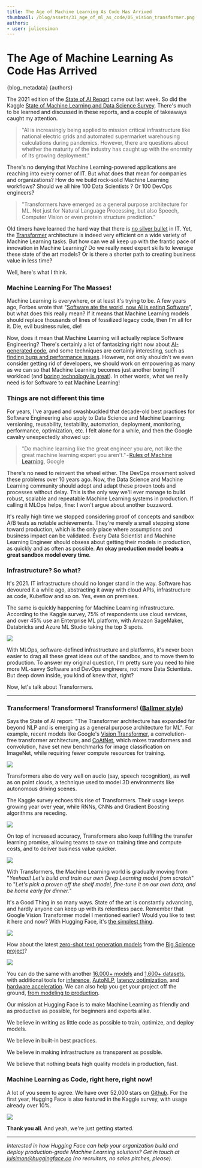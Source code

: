 ```yaml
---
title: The Age of Machine Learning As Code Has Arrived
thumbnail: /blog/assets/31_age_of_ml_as_code/05_vision_transformer.png
authors:
- user: juliensimon
---
```


# The Age of Machine Learning As Code Has Arrived


{blog_metadata}
{authors}



The 2021 edition of the [State of AI Report](https://www.stateof.ai/2021-report-launch.html) came out last week. So did the Kaggle [State of Machine Learning and Data Science Survey](https://www.kaggle.com/c/kaggle-survey-2021). There's much to be learned and discussed in these reports, and a couple of takeaways caught my attention.

> "AI is increasingly being applied to mission critical infrastructure like national electric grids and automated supermarket warehousing calculations during pandemics. However, there are questions about whether the maturity of the industry has caught up with the enormity of its growing deployment."

There's no denying that Machine Learning-powered applications are reaching into every corner of IT. But what does that mean for companies and organizations? How do we build rock-solid Machine Learning workflows? Should we all hire 100 Data Scientists ? Or 100 DevOps engineers?

> "Transformers have emerged as a general purpose architecture for ML. Not just for Natural Language Processing, but also Speech, Computer Vision or even protein structure prediction."

Old timers have learned the hard way that there is [no silver bullet](https://en.wikipedia.org/wiki/No_Silver_Bullet) in IT. Yet, the [Transformer](https://arxiv.org/abs/1706.03762) architecture is indeed very efficient on a wide variety of Machine Learning tasks. But how can we all keep up with the frantic pace of innovation in Machine Learning? Do we really need expert skills to leverage these state of the art models? Or is there a shorter path to creating business value in less time?

Well, here's what I think.


### Machine Learning For The Masses!

Machine Learning is everywhere, or at least it's trying to be. A few years ago, Forbes wrote that "[Software ate the world, now AI is eating Software](https://www.forbes.com/sites/cognitiveworld/2019/08/29/software-ate-the-world-now-ai-is-eating-software/)", but what does this really mean? If it means that Machine Learning models should replace thousands of lines of fossilized legacy code, then I'm all for it. Die, evil business rules, die!

Now, does it mean that Machine Learning will actually replace Software Engineering? There's certainly a lot of fantasizing right now about [AI-generated code](https://www.wired.com/story/ai-latest-trick-writing-computer-code/), and some techniques are certainly interesting, such as [finding bugs and performance issues](https://aws.amazon.com/codeguru). However, not only shouldn't we even consider getting rid of developers, we should work on empowering as many as we can so that Machine Learning becomes just another boring IT workload (and [boring technology is great](http://boringtechnology.club/)). In other words, what we really need is for Software to eat Machine Learning!

### Things are not different this time

For years, I've argued and swashbuckled that decade-old best practices for Software Engineering also apply to Data Science and Machine Learning: versioning, reusability, testability, automation, deployment, monitoring, performance, optimization, etc. I felt alone for a while, and then the Google cavalry unexpectedly showed up:

> "Do machine learning like the great engineer you are, not like the great machine learning expert you aren't." - [Rules of Machine Learning](https://developers.google.com/machine-learning/guides/rules-of-ml), Google

There's no need to reinvent the wheel either. The DevOps movement solved these problems over 10 years ago. Now, the Data Science and Machine Learning community should adopt and adapt these proven tools and processes without delay. This is the only way we'll ever manage to build robust, scalable and repeatable Machine Learning systems in production. If calling it MLOps helps, fine: I won't argue about another buzzword.

It's really high time we stopped considering proof of concepts and sandbox A/B tests as notable achievements. They're merely a small stepping stone toward production, which is the only place where assumptions and business impact can be validated. Every Data Scientist and Machine Learning Engineer should obsess about getting their models in production, as quickly and as often as possible. **An okay production model beats a great sandbox model every time**.

### Infrastructure? So what?

It's 2021. IT infrastructure should no longer stand in the way. Software has devoured it a while ago, abstracting it away with cloud APIs, infrastructure as code, Kubeflow and so on. Yes, even on premises.

The same is quickly happening for Machine Learning infrastructure. According to the Kaggle survey, 75% of respondents use cloud services, and over 45% use an Enterprise ML platform, with Amazon SageMaker, Databricks and Azure ML Studio taking the top 3 spots.

<kbd>
  <img src="assets/31_age_of_ml_as_code/01_entreprise_ml.png">
</kbd>

With MLOps, software-defined infrastructure and platforms, it's never been easier to drag all these great ideas out of the sandbox, and to move them to production. To answer my original question, I'm pretty sure you need to hire more ML-savvy Software and DevOps engineers, not more Data Scientists. But deep down inside, you kind of knew that, right?

Now, let's talk about Transformers.

---

### Transformers! Transformers! Transformers! ([Ballmer style](https://www.youtube.com/watch?v=Vhh_GeBPOhs))

Says the State of AI report: "The Transformer architecture has expanded far beyond NLP and is emerging as a general purpose architecture for ML". For example, recent models like Google's [Vision Transformer](https://paperswithcode.com/method/vision-transformer), a convolution-free transformer architecture, and [CoAtNet](https://paperswithcode.com/paper/coatnet-marrying-convolution-and-attention), which mixes transformers and convolution, have set new benchmarks for image classification on ImageNet, while requiring fewer compute resources for training.

<kbd>
  <img src="assets/31_age_of_ml_as_code/02_vision_transformer.png">
</kbd>

Transformers also do very well on audio (say, speech recognition), as well as on point clouds, a technique used to model 3D environments like autonomous driving scenes.

The Kaggle survey echoes this rise of Transformers. Their usage keeps growing year over year, while RNNs, CNNs and Gradient Boosting algorithms are receding.

<kbd>
  <img src="assets/31_age_of_ml_as_code/03_transformers.png">
</kbd>

On top of increased accuracy, Transformers also keep fulfilling the transfer learning promise, allowing teams to save on training time and compute costs, and to deliver business value quicker.

<kbd>
  <img src="assets/31_age_of_ml_as_code/04_general_transformers.png">
</kbd>

With Transformers, the Machine Learning world is gradually moving from "*Yeehaa!! Let's build and train our own Deep Learning model from scratch*" to "*Let's pick a proven off the shelf model, fine-tune it on our own data, and be home early for dinner.*"

It's a Good Thing in so many ways. State of the art is constantly advancing, and hardly anyone can keep up with its relentless pace. Remember that Google Vision Transformer model I mentioned earlier? Would you like to test it here and now? With Hugging Face, it's [the simplest thing](https://huggingface.co/google/vit-base-patch16-224).

<kbd>
  <img src="assets/31_age_of_ml_as_code/05_vision_transformer.png">
</kbd>

How about the latest [zero-shot text generation models](https://huggingface.co/bigscience) from the [Big Science project](https://bigscience.huggingface.co/)?

<kbd>
  <img src="assets/31_age_of_ml_as_code/06_big_science.png">
</kbd>

You can do the same with another [16,000+ models](https://huggingface.co/models) and [1,600+ datasets](https://huggingface.co/datasets), with additional tools for [inference](https://huggingface.co/inference-api), [AutoNLP](https://huggingface.co/autonlp), [latency optimization](https://huggingface.co/infinity), and [hardware acceleration](https://huggingface.co/hardware). We can also help you get your project off the ground, [from modeling to production](https://huggingface.co/support).

Our mission at Hugging Face is to make Machine Learning as friendly and as productive as possible, for beginners and experts alike. 

We believe in writing as little code as possible to train, optimize, and deploy models. 

We believe in built-in best practices. 

We believe in making infrastructure as transparent as possible. 

We believe that nothing beats high quality models in production, fast.

### Machine Learning as Code, right here, right now!
A lot of you seem to agree. We have over 52,000 stars on [Github](https://github.com/huggingface). For the first year, Hugging Face is also featured in the Kaggle survey, with usage already over 10%.

<kbd>
  <img src="assets/31_age_of_ml_as_code/07_kaggle.png">
</kbd>


**Thank you all**. And yeah, we're just getting started.

---

*Interested in how Hugging Face can help your organization build and deploy production-grade Machine Learning solutions? Get in touch at [julsimon@huggingface.co](mailto:julsimon@huggingface.co) (no recruiters, no sales pitches, please).*
